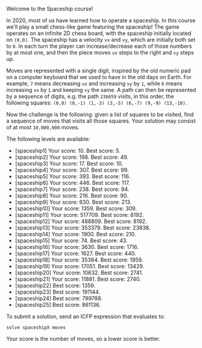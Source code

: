 Welcome to the Spaceship course!

In 2020, most of us have learned how to operate a spaceship. In this course we'll play a small chess-like game featuring the spaceship! The game operates on an infinite 2D chess board, with the spaceship initially located on `(0,0)`. The spaceship has a velocity `vx` and `vy`, which are initially both set to `0`. In each turn the player can increase/decrease each of those numbers by at most one, and then the piece moves `vx` steps to the right and `vy` steps up.

Moves are represented with a single digit, inspired by the old numeric pad on a computer keyboard that we used to have in the old days on Earth. For example, `7` means decreasing `vx` and increasing `vy` by `1`, while `6` means increasing `vx` by `1` and keeping `vy` the same. A path can then be represented by a sequence of digits, e.g. the path `236659` visits, in this order, the following squares: `(0,0) (0,-1) (1,-3) (3,-5) (6,-7) (9,-9) (13,-10)`.

Now the challenge is the following: given a list of squares to be visited, find a sequence of moves that visits all those squares. Your solution may consist of at most `10,000,000` moves.

The following levels are available:
* [spaceship1] Your score: 10. Best score: 5.
* [spaceship2] Your score: 198. Best score: 49.
* [spaceship3] Your score: 17. Best score: 10.
* [spaceship4] Your score: 307. Best score: 99.
* [spaceship5] Your score: 393. Best score: 116.
* [spaceship6] Your score: 446. Best score: 117.
* [spaceship7] Your score: 238. Best score: 94.
* [spaceship8] Your score: 216. Best score: 90.
* [spaceship9] Your score: 630. Best score: 213.
* [spaceship10] Your score: 1359. Best score: 309.
* [spaceship11] Your score: 517709. Best score: 8192.
* [spaceship12] Your score: 488809. Best score: 8192.
* [spaceship13] Your score: 353379. Best score: 23838.
* [spaceship14] Your score: 1900. Best score: 210.
* [spaceship15] Your score: 74. Best score: 43.
* [spaceship16] Your score: 3630. Best score: 1716.
* [spaceship17] Your score: 1627. Best score: 440.
* [spaceship18] Your score: 35364. Best score: 1959.
* [spaceship19] Your score: 17051. Best score: 13429.
* [spaceship20] Your score: 10632. Best score: 2741.
* [spaceship21] Your score: 11881. Best score: 2740.
* [spaceship22] Best score: 1359.
* [spaceship23] Best score: 191144.
* [spaceship24] Best score: 799788.
* [spaceship25] Best score: 861136.

To submit a solution, send an ICFP expression that evaluates to:

```
solve spaceshipX moves
```

Your score is the number of moves, so a lower score is better.

